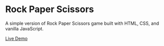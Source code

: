 # Rock Paper Scissors

A simple version of Rock Paper Scissors game built with HTML, CSS, and vanilla JavaScript.

[Live Demo](https://quandaworld.github.io/rock-paper-scissors/)